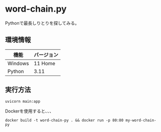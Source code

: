 # word-chain.py

Pythonで最長しりとりを探してみる。  

## 環境情報

| 機能 | バージョン |
| ---- | ---- |
| Windows | 11 Home |
| Python | 3.11 |

## 実行方法

```shell
uvicorn main:app
```

Dockerを使用すると、、、  

```shell
docker build -t word-chain-py . && docker run -p 80:80 my-word-chain-py
```
